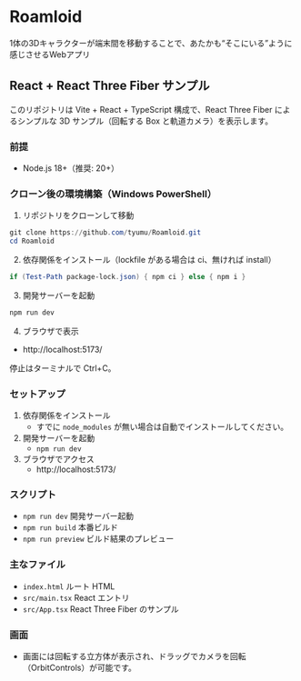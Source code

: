 # Roamloid
1体の3Dキャラクターが端末間を移動することで、あたかも“そこにいる”ように感じさせるWebアプリ
## React + React Three Fiber サンプル

このリポジトリは Vite + React + TypeScript 構成で、React Three Fiber によるシンプルな 3D サンプル（回転する Box と軌道カメラ）を表示します。

### 前提
- Node.js 18+（推奨: 20+）

### クローン後の環境構築（Windows PowerShell）
1. リポジトリをクローンして移動

```powershell
git clone https://github.com/tyumu/Roamloid.git
cd Roamloid
```

2. 依存関係をインストール（lockfile がある場合は ci、無ければ install）

```powershell
if (Test-Path package-lock.json) { npm ci } else { npm i }
```

3. 開発サーバーを起動

```powershell
npm run dev
```

4. ブラウザで表示

- http://localhost:5173/

停止はターミナルで Ctrl+C。

### セットアップ
1. 依存関係をインストール
	- すでに `node_modules` が無い場合は自動でインストールしてください。
2. 開発サーバーを起動
	- `npm run dev`
3. ブラウザでアクセス
	- http://localhost:5173/

### スクリプト
- `npm run dev` 開発サーバー起動
- `npm run build` 本番ビルド
- `npm run preview` ビルド結果のプレビュー

### 主なファイル
- `index.html` ルート HTML
- `src/main.tsx` React エントリ
- `src/App.tsx` React Three Fiber のサンプル

### 画面
- 画面には回転する立方体が表示され、ドラッグでカメラを回転（OrbitControls）が可能です。

